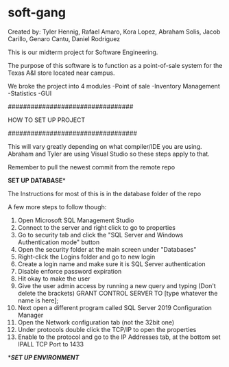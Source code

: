 # soft-gang
Created by:
Tyler Hennig, Rafael Amaro, Kora Lopez, Abraham Solis, Jacob Carillo, Genaro Cantu, Daniel Rodriguez

This is our midterm project for Software Engineering.

The purpose of this software is to function as a point-of-sale system for the Texas A&I store located near campus.

We broke the project into 4 modules
    -Point of sale
    -Inventory Management
    -Statistics
    -GUI
	
#################################

HOW TO SET UP PROJECT

##################################

This will vary greatly depending on what compiler/IDE you are using.
Abraham and Tyler are using Visual Studio so these steps apply to that.

Remember to pull the newest commit from the remote repo

******SET UP DATABASE*******

The Instructions for most of this is in the database folder of the repo

A few more steps to follow though:
1. Open Microsoft SQL Management Studio
2. Connect to the server and right click to go to properties
3. Go to security tab and click the "SQL Server and Windows Authentication mode" button
4. Open the security folder at the main screen under "Databases"
5. Right-click the Logins folder and go to new login
6. Create a login name and make sure it is SQL Server authentication
7. Disable enforce password expiration
8. Hit okay to make the user
9. Give the user admin access by running a new query and typing (Don't delete the brackets)
	GRANT CONTROL SERVER TO [type whatever the name is here];
10. Next open a different program called SQL Server 2019 Configuration Manager
11. Open the Network configuration tab (not the 32bit one)
12. Under protocols double click the TCP/IP to open the properties
13. Enable to the protocol and go to the IP Addresses tab, at the bottom set IPALL TCP Port to 1433

******SET UP ENVIRONMENT*****


	